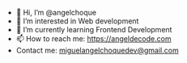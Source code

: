 - 👋 Hi, I’m @angelchoque
- 👀 I’m interested in Web development
- 🌱 I’m currently learning Frontend Development
- 📫 How to reach me: https://angeldecode.com
- Contact me: miguelangelchoquedev@gmail.com

<!---
angelchoque/angelchoque is a ✨ special ✨ repository because its `README.md` (this file) appears on your GitHub profile.
You can click the Preview link to take a look at your changes.
--->
